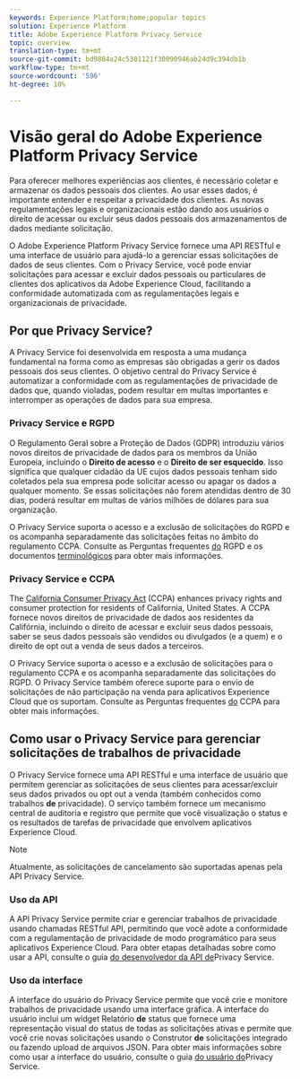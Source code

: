```yaml
---
keywords: Experience Platform;home;popular topics
solution: Experience Platform
title: Adobe Experience Platform Privacy Service
topic: overview
translation-type: tm+mt
source-git-commit: bd9884a24c5301121f30090946ab24d9c394db1b
workflow-type: tm+mt
source-wordcount: '596'
ht-degree: 10%

---
```



# Visão geral do Adobe Experience Platform Privacy Service

Para oferecer melhores experiências aos clientes, é necessário coletar e armazenar os dados pessoais dos clientes. Ao usar esses dados, é importante entender e respeitar a privacidade dos clientes. As novas regulamentações legais e organizacionais estão dando aos usuários o direito de acessar ou excluir seus dados pessoais dos armazenamentos de dados mediante solicitação.

O Adobe Experience Platform Privacy Service fornece uma API RESTful e uma interface de usuário para ajudá-lo a gerenciar essas solicitações de dados de seus clientes. Com o Privacy Service, você pode enviar solicitações para acessar e excluir dados pessoais ou particulares de clientes dos aplicativos da Adobe Experience Cloud, facilitando a conformidade automatizada com as regulamentações legais e organizacionais de privacidade.

## Por que Privacy Service?

A Privacy Service foi desenvolvida em resposta a uma mudança fundamental na forma como as empresas são obrigadas a gerir os dados pessoais dos seus clientes. O objetivo central do Privacy Service é automatizar a conformidade com as regulamentações de privacidade de dados que, quando violadas, podem resultar em multas importantes e interromper as operações de dados para sua empresa.

### Privacy Service e RGPD

O [](https://eugdpr.org/)Regulamento Geral sobre a Proteção de Dados (GDPR) introduziu vários novos direitos de privacidade de dados para os membros da União Europeia, incluindo o **Direito de acesso** e o **Direito de ser esquecido**. Isso significa que qualquer cidadão da UE cujos dados pessoais tenham sido coletados pela sua empresa pode solicitar acesso ou apagar os dados a qualquer momento. Se essas solicitações não forem atendidas dentro de 30 dias, poderá resultar em multas de vários milhões de dólares para sua organização.

O Privacy Service suporta o acesso e a exclusão de solicitações do RGPD e os acompanha separadamente das solicitações feitas no âmbito do regulamento CCPA. Consulte as Perguntas frequentes [do](gdpr/faq.md) RGPD e os documentos [terminológicos](gdpr/terminology.md) para obter mais informações.

### Privacy Service e CCPA

The [California Consumer Privacy Act](https://www.caprivacy.org/about) (CCPA) enhances privacy rights and consumer protection for residents of California, United States. A CCPA fornece novos direitos de privacidade de dados aos residentes da Califórnia, incluindo o direito de acessar e excluir seus dados pessoais, saber se seus dados pessoais são vendidos ou divulgados (e a quem) e o direito de opt out a venda de seus dados a terceiros.

O Privacy Service suporta o acesso e a exclusão de solicitações para o regulamento CCPA e os acompanha separadamente das solicitações do RGPD. O Privacy Service também oferece suporte para o envio de solicitações de não participação na venda para aplicativos Experience Cloud que os suportam. Consulte as Perguntas frequentes [do](ccpa/faq.md) CCPA para obter mais informações.

## Como usar o Privacy Service para gerenciar solicitações de trabalhos de privacidade

O Privacy Service fornece uma API RESTful e uma interface de usuário que permitem gerenciar as solicitações de seus clientes para acessar/excluir seus dados privados ou opt out a venda (também conhecidos como trabalhos **de** privacidade). O serviço também fornece um mecanismo central de auditoria e registro que permite que você visualização o status e os resultados de tarefas de privacidade que envolvem aplicativos Experience Cloud.

>[!NOTE]
>
>Atualmente, as solicitações de cancelamento são suportadas apenas pela API Privacy Service.

### Uso da API

A API [](https://www.adobe.io/apis/experienceplatform/home/api-reference.html#!acpdr/swagger-specs/privacy-service.yaml) Privacy Service permite criar e gerenciar trabalhos de privacidade usando chamadas RESTful API, permitindo que você adote a conformidade com a regulamentação de privacidade de modo programático para seus aplicativos Experience Cloud. Para obter etapas detalhadas sobre como usar a API, consulte o guia [do desenvolvedor da API de](api/getting-started.md)Privacy Service.

### Uso da interface

A interface do usuário do Privacy Service permite que você crie e monitore trabalhos de privacidade usando uma interface gráfica. A interface do usuário inclui um widget Relatório **de** status que fornece uma representação visual do status de todas as solicitações ativas e permite que você crie novas solicitações usando o Construtor **de** solicitações integrado ou fazendo upload de arquivos JSON. Para obter mais informações sobre como usar a interface do usuário, consulte o guia [do usuário do](ui/overview.md)Privacy Service.